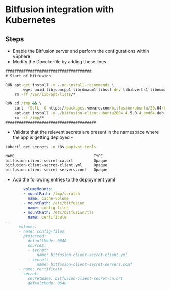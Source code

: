 # Bitfusion integration with Kubernetes

## Steps

* Enable the Bitfusion server and perform the configurations within vSphere
* Modify the Docckerfile by adding these lines - 

```cmd
######################################
# Start of bitfusion

RUN apt-get install -y --no-install-recommends \
        wget uuid libjsoncpp1 librdmacm1 libssl-dev libibverbs1 libnuma1 libcapstone3 libnl-3-200 libnl-route-3-200 open-vm-tools && \
    rm -rf /var/lib/apt/lists/*

RUN cd /tmp && \
    curl -fSslL -O https://packages.vmware.com/bitfusion/ubuntu/20.04/bitfusion-client-ubuntu2004_4.5.0-4_amd64.deb && \
    apt-get install -y ./bitfusion-client-ubuntu2004_4.5.0-4_amd64.deb && \
    rm -rf /tmp/*
########################################
```

* Validate that the relevent secrets are present in the namespace where the app is getting deployed - 
```cmd
kubectl get secrets -n k8s-papivot-tools

NAME                                   TYPE                                  DATA   AGE
bitfusion-client-secret-ca.crt         Opaque                                1      13h
bitfusion-client-secret-client.yml     Opaque                                1      13h
bitfusion-client-secret-servers.conf   Opaque                                1      13h
```


* Add the following entries to the deployment yaml

```yaml
        volumeMounts:
        - mountPath: /tmp/scratch
          name: cache-volume
        - mountPath: /etc/bitfusion
          name: config-files
        - mountPath: /etc/bitfusion/tls
          name: certificate
...
      volumes:
      - name: config-files
        projected:
          defaultMode: 0640
          sources:
          - secret:
              name: bitfusion-client-secret-client.yml
          - secret:
              name: bitfusion-client-secret-servers.conf
      - name: certificate
        secret:
          secretName: bitfusion-client-secret-ca.crt
          defaultMode: 0640
```

